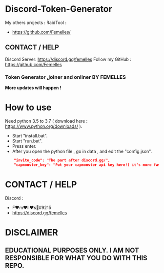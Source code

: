 # Discord-Token-Generator
My others projects :
RaidTool : 
- https://github.com/Femelles/

## CONTACT / HELP
Discord Server: https://discord.gg/femelles
Follow my GitHub : https://github.com/Femelles

### Token Generator ,joiner and onliner BY **FEMELLES**


**More updates will happen !**

# How to use
Need python 3.5 to 3.7 ( download here : https://www.python.org/downloads/ ).
- Start "install.bat".
- Start "run.bat".
- Press enter.
- After you open the python file , go in data , and edit the "config.json".

```json
    "invite_code": "The part after discord.gg/", 
    "capmonster_key": "Put your capmonster api key here!( it's more fast if you use one but you can generate without key !",
```

# CONTACT / HELP
Discord :
- F:hearts:m:hearts:ll:hearts:s:crown:#9215
- https://discord.gg/femelles

# DISCLAIMER

## EDUCATIONAL PURPOSES ONLY. I AM NOT RESPONSIBLE FOR WHAT YOU DO WITH THIS REPO.
